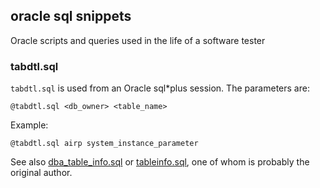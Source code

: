 ## oracle sql snippets
Oracle scripts and queries used in the life of a software tester

### tabdtl.sql
`tabdtl.sql` is used from an Oracle sql*plus session. The parameters are:

`@tabdtl.sql <db_owner> <table_name>`

Example: 

`@tabdtl.sql airp system_instance_parameter`

See also [dba_table_info.sql](http://www.idevelopment.info/data/Oracle/DBA_scripts/Database_Administration/dba_table_info.sql) or [tableinfo.sql](https://github.com/geekcomputers/Oracle-SQL/blob/master/tableinfo.sql), one of whom is probably the original author. 

